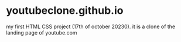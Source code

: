 # youtubeclone.github.io
my first HTML CSS project (17th of october 20230). it is a clone of the landing page of youtube.com
